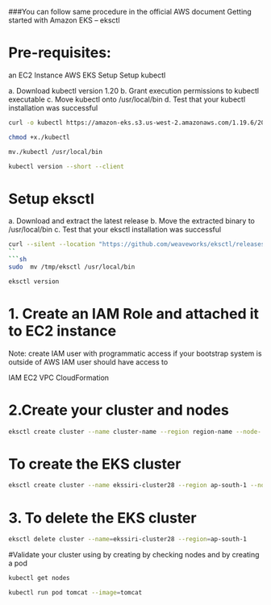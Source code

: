 ###You can follow same procedure in the official AWS document Getting started with Amazon EKS – eksctl
# Pre-requisites:

an EC2 Instance
AWS EKS Setup
Setup kubectl

a. Download kubectl version 1.20
b. Grant execution permissions to kubectl executable
c. Move kubectl onto /usr/local/bin
d. Test that your kubectl installation was successful

```sh
curl -o kubectl https://amazon-eks.s3.us-west-2.amazonaws.com/1.19.6/2021-01-05/bin/linux/amd64/kubectl
```
```sh
chmod +x./kubectl
```
```sh
mv./kubectl /usr/local/bin 
```
```sh
kubectl version --short --client
```
# Setup eksctl
a. Download and extract the latest release
b. Move the extracted binary to /usr/local/bin
c. Test that your eksctl installation was successful
```sh
curl --silent --location "https://github.com/weaveworks/eksctl/releases/latest/download/eksctl_$(uname -s)_amd64.tar.gz" | tar xz -C /tmp
``
```sh
sudo  mv /tmp/eksctl /usr/local/bin
```
```sh
eksctl version
```
# 1.	Create an IAM Role and attached it to EC2 instance
Note: create IAM user with programmatic access if your bootstrap system is outside of AWS
IAM user should have access to

IAM
EC2
VPC
CloudFormation
# 2.Create your cluster and nodes
```sh
eksctl create cluster --name cluster-name --region region-name --node-        type instance-type --nodes-min 2 --nodes-max 2  
```
# To create the EKS cluster
```sh
eksctl create cluster --name ekssiri-cluster28 --region ap-south-1 --node-   type t2.small --nodes-min 2 --nodes-max 2
```
# 3.   To delete the EKS cluster
```sh
eksctl delete cluster --name=ekssiri-cluster28 --region=ap-south-1
```
#Validate your cluster using by creating by checking nodes and by creating a pod
```sh
kubectl get nodes
```
```sh
kubectl run pod tomcat --image=tomcat 
```  
